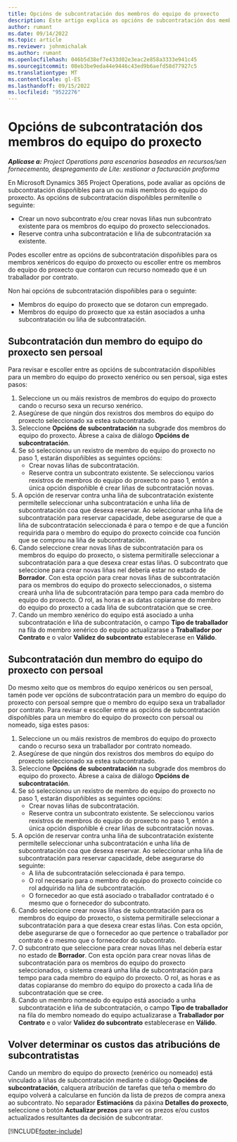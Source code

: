 ```yaml
---
title: Opcións de subcontratación dos membros do equipo do proxecto
description: Este artigo explica as opcións de subcontratación dos membros do equipo do proxecto en Microsoft Dynamics 365 Project Operations.
author: rumant
ms.date: 09/14/2022
ms.topic: article
ms.reviewer: johnmichalak
ms.author: rumant
ms.openlocfilehash: 046b5d38ef7e433d02e3eac2e858a3333e941c45
ms.sourcegitcommit: 08eb3be9eda44e9446c43ed9b6aefd58d77927c5
ms.translationtype: MT
ms.contentlocale: gl-ES
ms.lasthandoff: 09/15/2022
ms.locfileid: "9522276"
---
```

# <a name="subcontracting-options-for-project-team-members"></a>Opcións de subcontratación dos membros do equipo do proxecto

_**Aplícase a:** Project Operations para escenarios baseados en recursos/sen fornecemento, despregamento de Lite: xestionar a facturación proforma_

En Microsoft Dynamics 365 Project Operations, pode avaliar as opcións de subcontratación dispoñibles para un ou máis membros do equipo do proxecto. As opcións de subcontratación dispoñibles permítenlle o seguinte:

- Crear un novo subcontrato e/ou crear novas liñas nun subcontrato existente para os membros do equipo do proxecto seleccionados. 
- Reserve contra unha subcontratación e liña de subcontratación xa existente. 

Podes escoller entre as opcións de subcontratación dispoñibles para os membros xenéricos do equipo do proxecto ou escoller entre os membros do equipo do proxecto que contaron cun recurso nomeado que é un traballador por contrato. 

Non hai opcións de subcontratación dispoñibles para o seguinte:

- Membros do equipo do proxecto que se dotaron cun empregado. 
- Membros do equipo do proxecto que xa están asociados a unha subcontratación ou liña de subcontratación. 

## <a name="subcontracting-an-unstaffed-project-team-member"></a>Subcontratación dun membro do equipo do proxecto sen persoal

Para revisar e escoller entre as opcións de subcontratación dispoñibles para un membro do equipo do proxecto xenérico ou sen persoal, siga estes pasos:

1. Seleccione un ou máis rexistros de membros do equipo do proxecto cando o recurso sexa un recurso xenérico.
2. Asegúrese de que ningún dos rexistros dos membros do equipo do proxecto seleccionado xa estea subcontratado. 
3. Seleccione **Opcións de subcontratación** na subgrade dos membros do equipo do proxecto. Ábrese a caixa de diálogo **Opcións de subcontratación**. 
4. Se só seleccionou un rexistro de membro do equipo do proxecto no paso 1, estarán dispoñibles as seguintes opcións:
    - Crear novas liñas de subcontratación. 
    - Reserve contra un subcontrato existente. Se seleccionou varios rexistros de membros do equipo do proxecto no paso 1, entón a única opción dispoñible é crear liñas de subcontratación novas.
5. A opción de reservar contra unha liña de subcontratación existente permítelle seleccionar unha subcontratación e unha liña de subcontratación coa que desexa reservar. Ao seleccionar unha liña de subcontratación para reservar capacidade, debe asegurarse de que a liña de subcontratación seleccionada é para o tempo e de que a función requirida para o membro do equipo do proxecto coincide coa función que se comprou na liña de subcontratación.
6. Cando seleccione crear novas liñas de subcontratación para os membros do equipo do proxecto, o sistema permitiralle seleccionar a subcontratación para a que desexa crear estas liñas. O subcontrato que seleccione para crear novas liñas nel debería estar no estado de **Borrador**. Con esta opción para crear novas liñas de subcontratación para os membros do equipo do proxecto seleccionados, o sistema creará unha liña de subcontratación para tempo para cada membro do equipo do proxecto. O rol, as horas e as datas copiaranse do membro do equipo do proxecto a cada liña de subcontratación que se cree. 
7. Cando un membro xenérico do equipo está asociado a unha subcontratación e liña de subcontratación, o campo **Tipo de traballador** na fila do membro xenérico do equipo actualizarase a **Traballador por Contrato** e o valor **Validez do subcontrato** establecerase en **Válido**.

## <a name="subcontracting-a-staffed-project-team-member"></a>Subcontratación dun membro do equipo do proxecto con persoal

Do mesmo xeito que os membros do equipo xenéricos ou sen persoal, tamén pode ver opcións de subcontratación para un membro do equipo do proxecto con persoal sempre que o membro do equipo sexa un traballador por contrato. Para revisar e escoller entre as opcións de subcontratación dispoñibles para un membro do equipo do proxecto con persoal ou nomeado, siga estes pasos:

1. Seleccione un ou máis rexistros de membros do equipo do proxecto cando o recurso sexa un traballador por contrato nomeado.
2. Asegúrese de que ningún dos rexistros dos membros do equipo do proxecto seleccionado xa estea subcontratado. 
3. Seleccione **Opcións de subcontratación** na subgrade dos membros do equipo do proxecto. Ábrese a caixa de diálogo **Opcións de subcontratación**. 
4. Se só seleccionou un rexistro de membro do equipo do proxecto no paso 1, estarán dispoñibles as seguintes opcións:
      - Crear novas liñas de subcontratación.
      - Reserve contra un subcontrato existente.
  Se seleccionou varios rexistros de membros do equipo do proxecto no paso 1, entón a única opción dispoñible é crear liñas de subcontratación novas.
5. A opción de reservar contra unha liña de subcontratación existente permítelle seleccionar unha subcontratación e unha liña de subcontratación coa que desexa reservar. Ao seleccionar unha liña de subcontratación para reservar capacidade, debe asegurarse do seguinte:
      - A liña de subcontratación seleccionada é para tempo. 
      - O rol necesario para o membro do equipo do proxecto coincide co rol adquirido na liña de subcontratación. 
      - O fornecedor ao que está asociado o traballador contratado é o mesmo que o fornecedor do subcontrato.
6. Cando seleccione crear novas liñas de subcontratación para os membros do equipo do proxecto, o sistema permitiralle seleccionar a subcontratación para a que desexa crear estas liñas. Con esta opción, debe asegurarse de que o fornecedor ao que pertence o traballador por contrato é o mesmo que o fornecedor do subcontrato. 
7. O subcontrato que seleccione para crear novas liñas nel debería estar no estado de **Borrador**. Con esta opción para crear novas liñas de subcontratación para os membros do equipo do proxecto seleccionados, o sistema creará unha liña de subcontratación para tempo para cada membro do equipo do proxecto. O rol, as horas e as datas copiaranse do membro do equipo do proxecto a cada liña de subcontratación que se cree.  
8. Cando un membro nomeado do equipo está asociado a unha subcontratación e liña de subcontratación, o campo **Tipo de traballador** na fila do membro nomeado do equipo actualizarase a **Traballador por Contrato** e o valor **Validez do subcontrato** establecerase en **Válido**.

## <a name="re-costing-subcontractor-assignments"></a>Volver determinar os custos das atribucións de subcontratistas

Cando un membro do equipo do proxecto (xenérico ou nomeado) está vinculado a liñas de subcontratación mediante o diálogo **Opcións de subcontratación**, calquera atribución de tarefas que teña o membro do equipo volverá a calcularse en función da lista de prezos de compra anexa ao subcontrato. No separador **Estimacións** da páxina **Detalles do proxecto**, seleccione o botón **Actualizar prezos** para ver os prezos e/ou custos actualizados resultantes da decisión de subcontratar.

[!INCLUDE[footer-include](../../includes/footer-banner.md)]
